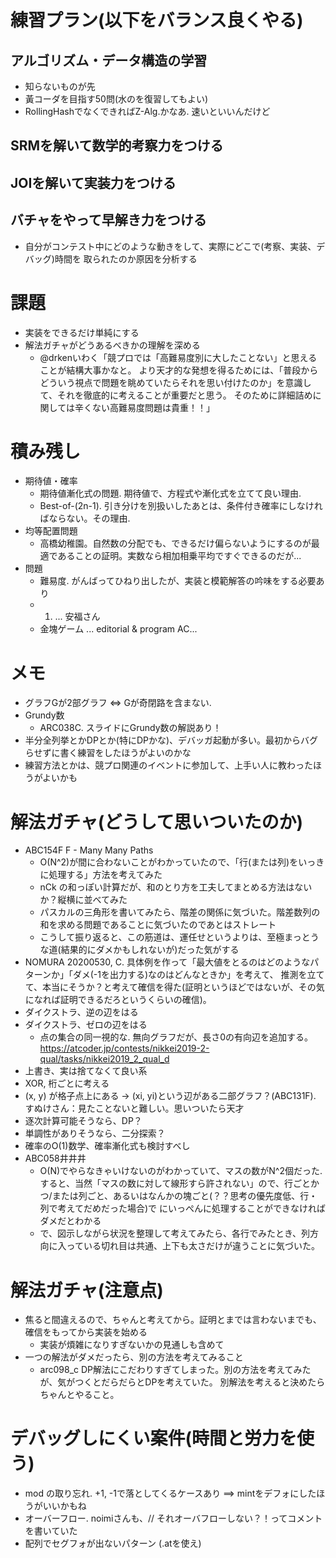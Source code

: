 # 練習プラン(以下をバランス良くやる)
## アルゴリズム・データ構造の学習
-   知らないものが先
-   黃コーダを目指す50問(水のを復習してもよい)
-   RollingHashでなくできればZ-Alg.かなあ. 速いといいんだけど
## SRMを解いて数学的考察力をつける
## JOIを解いて実装力をつける
## バチャをやって早解き力をつける
-   自分がコンテスト中にどのような動きをして、実際にどこで(考察、実装、デバッグ)時間を
取られたのか原因を分析する

# 課題
- 実装をできるだけ単純にする
- 解法ガチャがどうあるべきかの理解を深める
    - @drkenいわく「競プロでは「高難易度別に大したことない」と思えることが結構大事かなと。
      より天才的な発想を得るためには、「普段からどういう視点で問題を眺めていたらそれを思い付けたのか」を意識して、それを徹底的に考えることが重要だと思う。
      そのために詳細詰めに関しては辛くない高難易度問題は貴重！！」

# 積み残し
- 期待値・確率
    - 期待値漸化式の問題. 期待値で、方程式や漸化式を立てて良い理由.
    - Best-of-(2n-1). 引き分けを別扱いしたあとは、条件付き確率にしなければならない。その理由.
- 均等配置問題
    - 高橋幼稚園。自然数の分配でも、できるだけ偏らないようにするのが最適であることの証明。実数なら相加相乗平均ですぐできるのだが...
- 問題
    - 難易度. がんばってひねり出したが、実装と模範解答の吟味をする必要あり
    - 1. ... 安福さん
    - 金塊ゲーム ... editorial & program AC...

# メモ
- グラフGが2部グラフ ⇔ Gが奇閉路を含まない.
- Grundy数
    - ARC038C. スライドにGrundy数の解説あり！
- 半分全列挙とかDPとか(特にDPかな)、デバッガ起動が多い。最初からバグらせずに書く練習をしたほうがよいのかな
- 練習方法とかは、競プロ関連のイベントに参加して、上手い人に教わったほうがよいかも

# 解法ガチャ(どうして思いついたのか)
- ABC154F F - Many Many Paths
    - O(N^2)が間に合わないことがわかっていたので、「行(または列)をいっきに処理する」方法を考えてみた
    - nCk の和っぽい計算だが、和のとり方を工夫してまとめる方法はないか？縦横に並べてみた
    - パスカルの三角形を書いてみたら、階差の関係に気づいた。階差数列の和を求める問題であることに気づいたのであとはストレート
    - こうして振り返ると、この筋道は、運任せというよりは、至極まっとうな道(結果的にダメかもしれないが)だった気がする
- NOMURA 20200530, C. 具体例を作って「最大値をとるのはどのようなパターンか」「ダメ(-1を出力する)なのはどんなときか」を考えて、
推測を立てて、本当にそうか？と考えて確信を得た(証明というほどではないが、その気になれば証明できるだろというくらいの確信)。
- ダイクストラ、逆の辺をはる
- ダイクストラ、ゼロの辺をはる
    - 点の集合の同一視的な. 無向グラフだが、長さ0の有向辺を追加する。https://atcoder.jp/contests/nikkei2019-2-qual/tasks/nikkei2019_2_qual_d 
- 上書き、実は捨てなくて良い系
- XOR, 桁ごとに考える
- (x, y) が格子点上にある -> (xi, yi)という辺がある二部グラフ？(ABC131F). すぬけさん：見たことないと難しい。思いついたら天才
- 逐次計算可能そうなら、DP？
- 単調性がありそうなら、二分探索？
- 確率のO(1)数学、確率漸化式も検討すべし
- ABC058井井井
    - O(N)でやらなきゃいけないのがわかっていて、マスの数がN^2個だった. 
    すると、当然「マスの数に対して線形すら許されない」ので、行ごとかつ/または列ごと、あるいはなんかの塊ごと(？？思考の優先度低、行・列で考えてだめだった場合)で
    にいっぺんに処理することができなければダメだとわかる
    - で、図示しながら状況を整理して考えてみたら、各行でみたとき、列方向に入っている切れ目は共通、上下も太さだけが違うことに気づいた。

# 解法ガチャ(注意点)
- 焦ると間違えるので、ちゃんと考えてから。証明とまでは言わないまでも、確信をもってから実装を始める
    - 実装が煩雑になりすぎないかの見通しも含めて
- 一つの解法がダメだったら、別の方法を考えてみること
    - arc098_c DP解法にこだわりすぎてしまった。別の方法を考えてみたが、気がつくとだらだらとDPを考えていた。
別解法を考えると決めたらちゃんとやること。

# デバッグしにくい案件(時間と労力を使う)
- mod の取り忘れ. +1, -1で落としてくるケースあり ==> mintをデフォにしたほうがいいかもね
- オーバーフロー. noimiさんも、// それオーバフローしない？！ってコメントを書いていた
- 配列でセグフォが出ないパターン (.atを使え)
